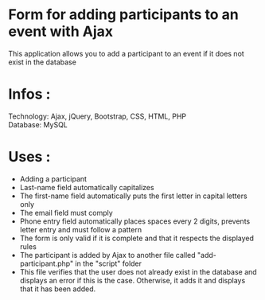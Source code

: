 # Form for adding participants to an event with Ajax

This application allows you to add a participant to an event if it does not exist in the database

# Infos :
Technology: Ajax, jQuery, Bootstrap, CSS, HTML, PHP
<br>Database: MySQL

# Uses :
- Adding a participant
- Last-name field automatically capitalizes
- The first-name field automatically puts the first letter in capital letters only
- The email field must comply
- Phone entry field automatically places spaces every 2 digits, prevents letter entry and must follow a pattern
- The form is only valid if it is complete and that it respects the displayed rules
- The participant is added by Ajax to another file called "add-participant.php" in the "script" folder
- This file verifies that the user does not already exist in the database and displays an error if this is the case. Otherwise, it adds it and displays that it has been added.
